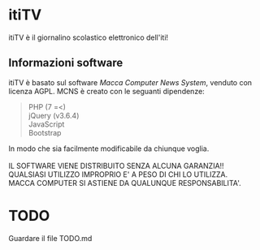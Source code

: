 # itiTV

itiTV è il giornalino scolastico elettronico dell'iti!

## Informazioni software
itiTV è basato sul software *Macca Computer News System*, venduto con licenza AGPL.
MCNS è creato con le seguanti dipendenze:
> PHP (7 =<) <br>
> jQuery (v3.6.4) <br>
> JavaScript<br>
> Bootstrap <br>

In modo che sia facilmente modificabile da chiunque voglia. <br><br>
IL SOFTWARE VIENE DISTRIBUITO SENZA ALCUNA GARANZIA!!<br>
QUALSIASI UTILIZZO IMPROPRIO E' A PESO DI CHI LO UTILIZZA.<br>
MACCA COMPUTER SI ASTIENE DA QUALUNQUE RESPONSABILITA'.<br>

# TODO
Guardare il file TODO.md
